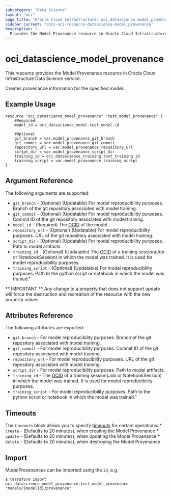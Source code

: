 ```yaml
---
subcategory: "Data Science"
layout: "oci"
page_title: "Oracle Cloud Infrastructure: oci_datascience_model_provenance"
sidebar_current: "docs-oci-resource-datascience-model_provenance"
description: |-
  Provides the Model Provenance resource in Oracle Cloud Infrastructure Data Science service
---
```


# oci_datascience_model_provenance
This resource provides the Model Provenance resource in Oracle Cloud Infrastructure Data Science service.

Creates provenance information for the specified model.

## Example Usage

```hcl
resource "oci_datascience_model_provenance" "test_model_provenance" {
	#Required
	model_id = oci_datascience_model.test_model.id

	#Optional
	git_branch = var.model_provenance_git_branch
	git_commit = var.model_provenance_git_commit
	repository_url = var.model_provenance_repository_url
	script_dir = var.model_provenance_script_dir
	training_id = oci_datascience_training.test_training.id
	training_script = var.model_provenance_training_script
}
```

## Argument Reference

The following arguments are supported:

* `git_branch` - (Optional) (Updatable) For model reproducibility purposes. Branch of the git repository associated with model training.
* `git_commit` - (Optional) (Updatable) For model reproducibility purposes. Commit ID of the git repository associated with model training.
* `model_id` - (Required) The [OCID](https://docs.cloud.oracle.com/iaas/Content/General/Concepts/identifiers.htm) of the model.
* `repository_url` - (Optional) (Updatable) For model reproducibility purposes. URL of the git repository associated with model training.
* `script_dir` - (Optional) (Updatable) For model reproducibility purposes. Path to model artifacts.
* `training_id` - (Optional) (Updatable) The [OCID](https://docs.cloud.oracle.com/iaas/Content/General/Concepts/identifiers.htm) of a training session(Job or NotebookSession) in which the model was trained. It is used for model reproducibility purposes.
* `training_script` - (Optional) (Updatable) For model reproducibility purposes. Path to the python script or notebook in which the model was trained." 


** IMPORTANT **
Any change to a property that does not support update will force the destruction and recreation of the resource with the new property values

## Attributes Reference

The following attributes are exported:

* `git_branch` - For model reproducibility purposes. Branch of the git repository associated with model training.
* `git_commit` - For model reproducibility purposes. Commit ID of the git repository associated with model training.
* `repository_url` - For model reproducibility purposes. URL of the git repository associated with model training.
* `script_dir` - For model reproducibility purposes. Path to model artifacts.
* `training_id` - The [OCID](https://docs.cloud.oracle.com/iaas/Content/General/Concepts/identifiers.htm) of a training session(Job or NotebookSession) in which the model was trained. It is used for model reproducibility purposes.
* `training_script` - For model reproducibility purposes. Path to the python script or notebook in which the model was trained." 

## Timeouts

The `timeouts` block allows you to specify [timeouts](https://registry.terraform.io/providers/oracle/oci/latest/docs/guides/changing_timeouts) for certain operations:
	* `create` - (Defaults to 20 minutes), when creating the Model Provenance
	* `update` - (Defaults to 20 minutes), when updating the Model Provenance
	* `delete` - (Defaults to 20 minutes), when destroying the Model Provenance


## Import

ModelProvenances can be imported using the `id`, e.g.

```
$ terraform import oci_datascience_model_provenance.test_model_provenance "models/{modelId}/provenance" 
```

